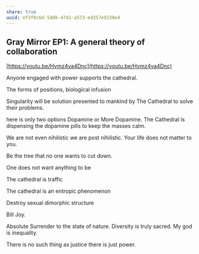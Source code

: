 ```yaml
---
share: true
uuid: ef3f0c6d-548b-4741-a573-ed357e9230e4
---
```

Gray Mirror EP1: A general theory of collaboration
--------------------------------------------------

[https://youtu.be/Hvmz4va4Dnc](https://youtu.be/Hvmz4va4Dnc)

Anyone engaged with power supports the cathedral.

The forms of positions, biological infusion

Singularity will be solution presented to mankind by The Cathedral to solve their problems.

here is only two options Dopamine or More Dopamine. The Cathedral is dispensing the dopamine pills to keep the masses calm.

We are not even nihilistic we are post nihilistic. Your life does not matter to you.

Be the tree that no one wants to cut down.

One does not want anything to be

The cathedral is traffic

The cathedral is an entropic phenomenon

Destroy sexual dimorphic structure

Bill Joy.

Absolute Surrender to the state of nature. Diversity is truly sacred. My god is inequality.

There is no such thing as justice there is just power.
